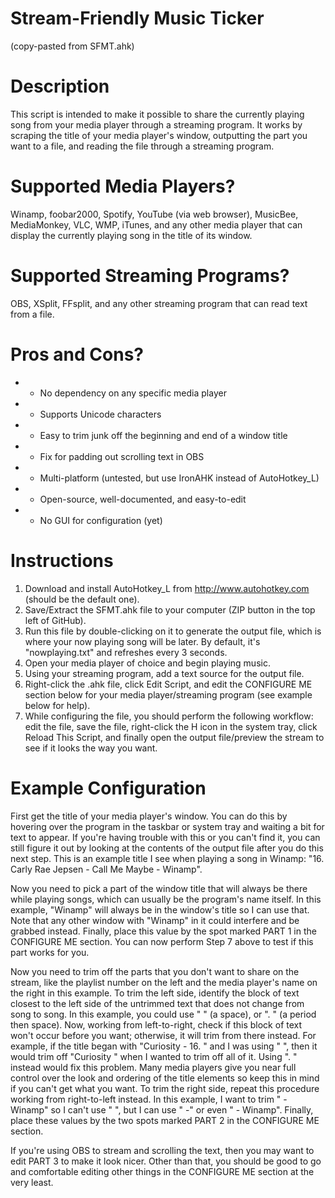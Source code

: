 Stream-Friendly Music Ticker
====

(copy-pasted from SFMT.ahk)

Description
===
This script is intended to make it possible to share the currently playing song from your media player through a streaming program. It works by scraping the title of your media player's window, outputting the part you want to a file, and reading the file through a streaming program.

Supported Media Players?
===
Winamp, foobar2000, Spotify, YouTube (via web browser), MusicBee, MediaMonkey, VLC, WMP, iTunes, and any other media player that can display the currently playing song in the title of its window.

Supported Streaming Programs?
===
OBS, XSplit, FFsplit, and any other streaming program that can read text from a file.

Pros and Cons?
===
* + No dependency on any specific media player
* + Supports Unicode characters
* + Easy to trim junk off the beginning and end of a window title
* + Fix for padding out scrolling text in OBS
* + Multi-platform (untested, but use IronAHK instead of AutoHotkey_L)
* + Open-source, well-documented, and easy-to-edit
* - No GUI for configuration (yet)

Instructions
===
1. Download and install AutoHotkey_L from http://www.autohotkey.com (should be the default one).
2. Save/Extract the SFMT.ahk file to your computer (ZIP button in the top left of GitHub).
3. Run this file by double-clicking on it to generate the output file, which is where your now playing song will be later. By default, it's "nowplaying.txt" and refreshes every 3 seconds.
4. Open your media player of choice and begin playing music.
5. Using your streaming program, add a text source for the output file.
6. Right-click the .ahk file, click Edit Script, and edit the CONFIGURE ME section below for your media player/streaming program (see example below for help).
7. While configuring the file, you should perform the following workflow: edit the file, save the file, right-click the H icon in the system tray, click Reload This Script, and finally open the output file/preview the stream to see if it looks the way you want.

Example Configuration
===
First get the title of your media player's window. You can do this by hovering over the program in the taskbar or system tray and waiting a bit for text to appear. If you're having trouble with this or you can't find it, you can still figure it out by looking at the contents of the output file after you do this next step. This is an example title I see when playing a song in Winamp: "16. Carly Rae Jepsen - Call Me Maybe - Winamp".

Now you need to pick a part of the window title that will always be there while playing songs, which can usually be the program's name itself. In this example, "Winamp" will always be in the window's title so I can use that. Note that any other window with "Winamp" in it could interfere and be grabbed instead. Finally, place this value by the spot marked PART 1 in the CONFIGURE ME section. You can now perform Step 7 above to test if this part works for you.

Now you need to trim off the parts that you don't want to share on the stream, like the playlist number on the left and the media player's name on the right in this example. To trim the left side, identify the block of text closest to the left side of the untrimmed text that does not change from song to song. In this example, you could use " " (a space), or ". " (a period then space). Now, working from left-to-right, check if this block of text won't occur before you want; otherwise, it will trim from there instead. For example, if the title began with "Curiosity - 16. " and I was using " ", then it would trim off "Curiosity " when I wanted to trim off all of it. Using ". " instead would fix this problem. Many media players give you near full control over the look and ordering of the title elements so keep this in mind if you can't get what you want. To trim the right side, repeat this procedure working from right-to-left instead. In this example, I want to trim " - Winamp" so I can't use " ", but I can use " -" or even " - Winamp". Finally, place these values by the two spots marked PART 2 in the CONFIGURE ME section.

If you're using OBS to stream and scrolling the text, then you may want to edit PART 3 to make it look nicer. Other than that, you should be good to go and comfortable editing other things in the CONFIGURE ME section at the very least.
